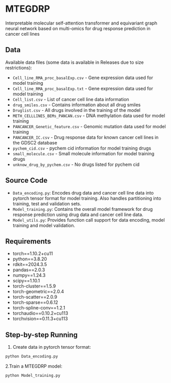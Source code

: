 # MTEGDRP

Interpretable molecular self-attention transformer and equivariant graph neural network based on multi-omics for drug response prediction in cancer cell lines

## Data

Available data files (some data is available in Releases due to size restrictions):

- `Cell_line_RMA_proc_basalExp.csv` - Gene expression data used for model training
- `Cell_line_RMA_proc_basalExp.txt` - Gene expression data used for model training
- `Cell_list.csv` - List of cancer cell line data information
- `drug_smiles.csv` - Contains information about all drug smiles
- `Druglist.csv` - All drugs involved in the training of the model
- `METH_CELLLINES_BEMs_PANCAN.csv` - DNA methylation data used for model training
- `PANCANCER_Genetic_feature.csv` - Genomic mutation data used for model training
- `PANCANCER_IC.csv` - Drug response data for known cancer cell lines in the GDSC2 database
- `pychem_cid.csv` - pychem cid information for model training drugs
- `small_molecule.csv` - Small molecule information for model training drugs
- `unknow_drug_by_pychem.csv` - No drugs listed for pychem cid

## Source Code

- `Data_encoding.py`: Encodes drug data and cancer cell line data into pytorch tensor format for model training. Also handles partitioning into training, test and validation sets.
- `Model_training.py`: Contains the overall model framework for drug response prediction using drug data and cancer cell line data.
- `Model_utils.py`: Provides function call support for data encoding, model training and model validation.

## Requirements

- torch==1.10.2+cu11
- python==3.8.20
- rdkit==2024.3.5
- pandas==2.0.3
- numpy==1.24.3
- scipy==1.10.1
- torch-cluster==1.5.9
- torch-geometric==2.0.4
- torch-scatter==2.0.9
- torch-sparse==0.6.12
- torch-spline-conv==1.2.1
- torchaudio==0.10.2+cu113
- torchvision==0.11.3+cu113

## Step-by-step Running

1. Create data in pytorch tensor format:
```bash
python Data_encoding.py
```

2.Train a MTEGDRP model:
```
python Model_training.py


